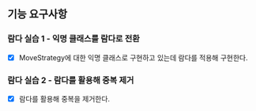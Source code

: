 ## 기능 요구사항

### 람다 실습 1 - 익명 클래스를 람다로 전환
+ [x] MoveStrategy에 대한 익명 클래스로 구현하고 있는데 람다를 적용해 구현한다.

### 람다 실습 2 - 람다를 활용해 중복 제거
+ [x] 람다를 활용해 중복을 제거한다.
